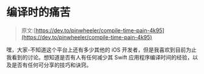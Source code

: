 # 编译时的痛苦

> 原文:[https://dev.to/pinwheeler/compile-time-pain-4k95](https://dev.to/pinwheeler/compile-time-pain-4k95)

嘿，大家-不知道这个平台上还有多少其他的 iOS 开发者，但是我喜欢到目前为止我看到的讨论。想知道是否有人有任何减少其 Swift 应用程序编译时间的经验，以及是否有任何可分享的技巧和诀窍。